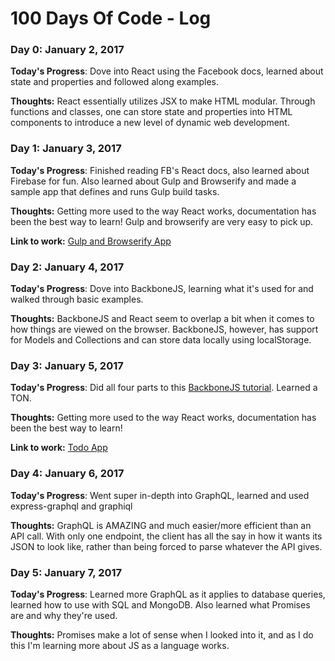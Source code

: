 # 100 Days Of Code - Log

### Day 0: January 2, 2017 

**Today's Progress**: Dove into React using the Facebook docs, learned about state and properties and followed along examples.

**Thoughts:** React essentially utilizes JSX to make HTML modular. Through functions and classes, one can store state and properties into HTML components to introduce a new level of dynamic web development.

### Day 1: January 3, 2017 

**Today's Progress**: Finished reading FB's React docs, also learned about Firebase for fun. Also learned about Gulp and Browserify and made a sample app that defines and runs Gulp build tasks.

**Thoughts:** Getting more used to the way React works, documentation has been the best way to learn! Gulp and browserify are very easy to pick up.

**Link to work:** [Gulp and Browserify App](https://github.com/sameerkhoja/gulp-and-browserify)

### Day 2: January 4, 2017 

**Today's Progress**: Dove into BackboneJS, learning what it's used for and walked through basic examples.

**Thoughts:** BackboneJS and React seem to overlap a bit when it comes to how things are viewed on the browser. BackboneJS, however, has support for Models and Collections and can store data locally using localStorage.

### Day 3: January 5, 2017 

**Today's Progress**: Did all four parts to this [BackboneJS tutorial](http://adrianmejia.com/blog/2012/09/11/backbone-dot-js-for-absolute-beginners-getting-started/). Learned a TON. 

**Thoughts:** Getting more used to the way React works, documentation has been the best way to learn!

**Link to work:** [Todo App](https://github.com/sameerkhoja/backbone-todo-app)

### Day 4: January 6, 2017 

**Today's Progress**: Went super in-depth into GraphQL, learned and used express-graphql and graphiql

**Thoughts:** GraphQL is AMAZING and much easier/more efficient than an API call. With only one endpoint, the client has all the say in how it wants its JSON to look like, rather than being forced to parse whatever the API gives. 

### Day 5: January 7, 2017 

**Today's Progress**: Learned more GraphQL as it applies to database queries, learned how to use with SQL and MongoDB. Also learned what Promises are and why they're used.

**Thoughts:** Promises make a lot of sense when I looked into it, and as I do this I'm learning more about JS as a language works.

